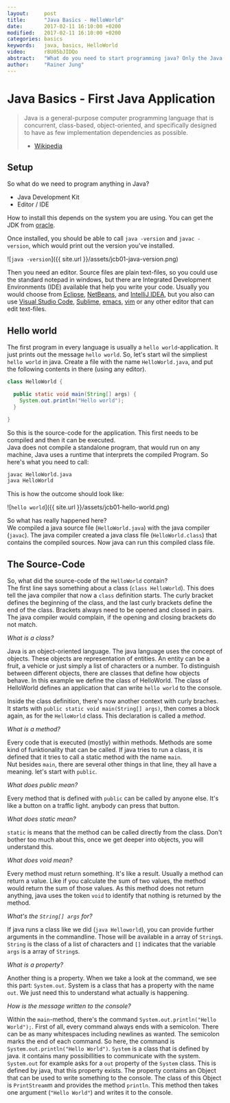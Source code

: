 ```yaml
---
layout:     post
title:      "Java Basics - HelloWorld"
date:       2017-02-11 16:10:00 +0200
modified:   2017-02-11 16:10:00 +0200
categories: basics
keywords:   java, basics, HelloWorld
video:      r8U05bJIDQo
abstract:   "What do you need to start programming java? Only the Java Development Kit and an text-editor, and you can start"
author:     "Rainer Jung"
---
```

Java Basics - First Java Application
====================================

> Java is a general-purpose computer programming language that is concurrent,
> class-based, object-oriented, and specifically designed to have as few
> implementation dependencies as possible.
> - [Wikipedia](https://en.wikipedia.org/wiki/Java_%28programming_language%29)

Setup
-----

So what do we need to program anything in Java?

 - Java Development Kit
 - Editor / IDE

How to install this depends on the system you are using. You can get the JDK
from [oracle](http://www.oracle.com/technetwork/java/javase/downloads/index.html).

Once installed, you should be able to call `java -version` and `javac -version`,
which would print out the version you've installed.

![`java -version`]({{ site.url }}/assets/jcb01-java-version.png)

Then you need an editor. Source files are plain text-files, so you could use the
standard notepad in windows, but there are Integrated Development Environments
(IDE) available that help you write your code. Usually you would choose from
[Eclipse](https://eclipse.org/), [NetBeans](https://netbeans.org/), and
[IntelliJ IDEA](https://www.jetbrains.com/idea/), but you also can use
[Visual Studio Code](https://code.visualstudio.com/),
[Sublime](https://www.sublimetext.com/),
[emacs](https://www.gnu.org/software/emacs/), [vim](http://vim.org/) or any
other editor that can edit text-files.

Hello world
-----------

The first program in every language is usually a `hello world`-application. It
just prints out the message `hello world`. So, let's start wil the simpliest
`hello world` in java. Create a file with the name `HelloWorld.java`, and put
the following contents in there (using any editor).

``` java
class HelloWorld {

  public static void main(String[] args) {
    System.out.println("Hello world");
  }

}
```

So this is the source-code for the application. This first needs to be compiled
and then it can be executed.  
Java does not compile a standalone program, that would run on any machine, Java
uses a runtime that interprets the compiled Program. So here's what you need to
call:

``` sh
javac HelloWorld.java
java HelloWorld
```

This is how the outcome should look like:

![`hello world`]({{ site.url }}/assets/jcb01-hello-world.png)

So what has really happened here?  
We compiled a java source file (`HelloWorld.java`) with the java compiler
(`javac`). The java compiler created a java class file (`HelloWorld.class`) that
contains the compiled sources. Now java can run this compiled class file.

The Source-Code
---------------

So, what did the source-code of the `HelloWorld` contain?  
The first line says something about a class (`class HelloWorld`). This does tell
the java compiler that now a `class` definition starts. The curly bracket
defines the beginning of the class, and the last curly brackets define the end
of the class. Brackets always need to be opened and closed in pairs. The java
compiler would complain, if the opening and closing brackets do not match.

*What is a class?*

Java is an object-oriented language. The java language uses the concept of
objects. These objects are representation of entities. An entity can be a fruit,
a vehicle or just simply a list of characters or a number. To distinguish
between different objects, there are classes that define how objects behave.
In this example we define the class of HelloWorld. The class of HelloWorld
defines an application that can write `hello world` to the console.

Inside the class definition, there's now another context with curly braches. It
starts with `public static void main(String[] args)`, then comes a block again,
as for the `HelloWorld` class. This declaration is called a *method*.

*What is a method?*

Every code that is executed (mostly) within methods. Methods are some kind of
funktionality that can be called. If java tries to run a class, it is defined
that it tries to call a static method with the name `main`.  
Nut besides `main`, there are several other things in that line, they all have
a meaning. let's start with `public`.

*What does public mean?*

Every method that is defined with `public` can be called by anyone else. It's
like a button on a traffic light. anybody can press that button.

*What does static mean?*

`static` is means that the method can be called directly from the class. Don't
bother too much about this, once we get deeper into objects, you will understand
this.

*What does void mean?*

Every method must return something. It's like a result. Usually a method can
return a value. Like if you calculate the sum of two values, the method would
return the sum of those values. As this method does not return anything, java
uses the token `void` to identify that nothing is returned by the method.

*What's the `String[] args` for?*

If java runs a class like we did (`java Helloworld`), you can provide further
arguments in the commandline. Those will be available in a array of `String`s.
`String` is the class of a list of characters and `[]` indicates that the
variable `args` is a array of `String`s.

*What is a property?*

Another thing is a property. When we take a look at the command, we see this
part: `System.out`. System is a class that has a property with the name `out`.
We just need this to understand what actually is happening.

*How is the message written to the console?*

Within the `main`-method, there's the command
`System.out.println("Hello World");`. First of all, every command always ends
with a semicolon. There can be as many whitespaces including newlines as wanted.
The semicolon marks the end of each command. So here, the command is
`System.out.println("Hello World")`. `System` is a class that is defined by
java. it contains many possibillities to communicate with the system.
`System.out` for example asks for a `out` property of the `System` class. This
is defined by java, that this property exists. The property contains an Object
that can be used to write something to the console. The class of this Object is
`PrintStream`m and provides the method `println`. This method then takes one
argument (`"Hello World"`) and writes it to the console.
